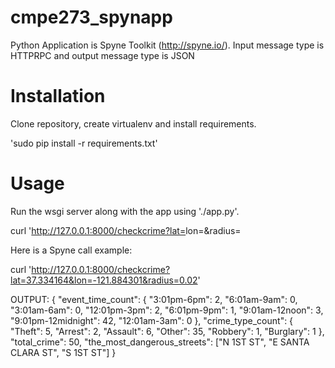 # cmpe273_spynapp

  Python Application is Spyne Toolkit (http://spyne.io/).
  Input message type is  HTTPRPC  and output message type is JSON
  
Installation
============
  Clone repository, create virtualenv and install requirements.
  
  'sudo pip install -r requirements.txt'

Usage
=====
  Run the wsgi server along with the app using './app.py'.
  
  curl 'http://127.0.0.1:8000/checkcrime?lat=<latitude value>lon=<longitude value>&radius=<radius value>

  Here is a Spyne call example:
  
  curl 'http://127.0.0.1:8000/checkcrime?lat=37.334164&lon=-121.884301&radius=0.02'

 
  OUTPUT:
  {
	"event_time_count": {
		"3:01pm-6pm": 2,
		"6:01am-9am": 0,
		"3:01am-6am": 0,
		"12:01pm-3pm": 2,
		"6:01pm-9pm": 1,
		"9:01am-12noon": 3,
		"9:01pm-12midnight": 42,
		"12:01am-3am": 0
	},
	"crime_type_count": {
		"Theft": 5,
		"Arrest": 2,
		"Assault": 6,
		"Other": 35,
		"Robbery": 1,
		"Burglary": 1
	},
	"total_crime": 50,
	"the_most_dangerous_streets": ["N 1ST ST", "E SANTA CLARA ST", "S 1ST ST"]
  }
